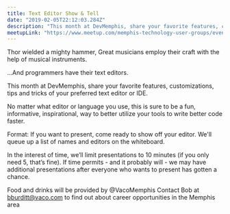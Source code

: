 ```yaml
---
title: Text Editor Show & Tell
date: "2019-02-05T22:12:03.284Z"
description: "This month at DevMemphis, share your favorite features, customizations, tips and tricks of your preferred text editor or IDE."
meetupLink: "https://www.meetup.com/memphis-technology-user-groups/events/hxxpfqyzdbhb/"
---
```


Thor wielded a mighty hammer, Great musicians employ their craft with the help of musical instruments.

...And programmers have their text editors.

This month at DevMemphis, share your favorite features, customizations, tips and tricks of your preferred text editor or IDE.

No matter what editor or language you use, this is sure to be a fun, informative, inspirational, way to better utilize your tools to write better code faster.

Format:
If you want to present, come ready to show off your editor. We'll queue up a list of names and editors on the whiteboard.

In the interest of time, we’ll limit presentations to 10 minutes (if you only need 5, that’s fine). If time permits - and it probably will - we may have additional presentations after everyone who wants to present has gotten a chance.

Food and drinks will be provided by @VacoMemphis
Contact Bob at bburditt@vaco.com to find out about career opportunities in the Memphis area
